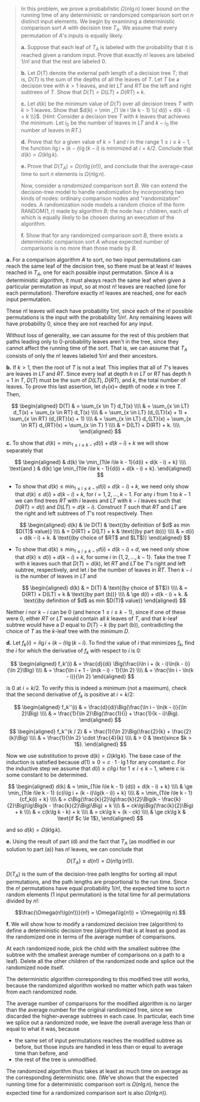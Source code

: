 > In this problem, we prove a probabilistic $\Omega(n\lg n)$ lower bound on the running time of any deterministic or randomized comparison sort on $n$ distinct input elements. We begin by examining a deterministic comparison sort $A$ with decision tree $T_A$. We assume that every permutation of $A$'s inputs is equally likely.
>
> **a.** Suppose that each leaf of $T_A$ is labeled with the probability that it is reached given a random input. Prove that exactly $n!$ leaves are labeled $1 / n!$ and that the rest are labeled $0$.
>
> **b.** Let $D(T)$ denote the external path length of a decision tree $T$; that is, $D(T)$ is the sum of the depths of all the leaves of $T$. Let $T$ be a decision tree with $k > 1$ leaves, and let $LT$ and $RT$ be the left and right subtrees of $T$. Show that $D(T) = D(LT) + D(RT)+k$.
>
> **c.** Let $d(k)$ be the minimum value of $D(T)$ over all decision trees $T$ with $k > 1$ leaves. Show that $d(k) = \min _{1 \le i \le k - 1} \\{ d(i) + d(k - i) + k \\}$. ($\textit{Hint:}$ Consider a decision tree $T$ with $k$ leaves that achieves the minimum. Let $i_0$ be the number of leaves in $LT$ and $k - i_0$ the number of leaves in $RT$.)
>
> **d.** Prove that for a given value of $k > 1$ and $i$ in the range $1 \le i \le k - 1$, the function $i\lg i + (k - i) \lg(k - i)$ is minimized at $i = k / 2$. Conclude that $d(k) = \Omega(k\lg k)$.
>
> **e.** Prove that $D(T_A) = \Omega(n!\lg(n!))$, and conclude that the average-case time to sort $n$ elements is $\Omega(n\lg n)$.
>
> Now, consider a _randomized_ comparison sort $B$. We can extend the decision-tree model to handle randomization by incorporating two kinds of nodes: ordinary comparison nodes and "randomization" nodes. A randomization node models a random choice of the form $\text{RANDOM}(1, r)$ made by algorithm $B$; the node has $r$ children, each of which is equally likely to be chosen during an execution of the algorithm.
>
> **f.** Show that for any randomized comparison sort $B$, there exists a deterministic comparison sort $A$ whose expected number of comparisons is no more than those made by $B$.

**a.** For a comparison algorithm $A$ to sort, no two input permutations can reach the same leaf of the decision tree, so there must be at least $n!$ leaves reached in $T_A$, one for each possible input permutation. Since $A$ is a deterministic algorithm, it must always reach the same leaf when given a particular permutation as input, so at most $n!$ leaves are reached (one for each permutation). Therefore exactly $n!$ leaves are reached, one for each input permutation.

These $n!$ leaves will each have probability $1 / n!$, since each of the $n!$ possible permutations is the input with the probability $1 / n!$. Any remaining leaves will have probability $0$, since they are not reached for any input.

Without loss of generality, we can assume for the rest of this problem that paths leading only to $0$-probability leaves aren't in the tree, since they cannot affect the running time of the sort. That is, we can assume that $T_A$ consists of only the $n!$ leaves labeled $1 / n!$ and their ancestors.

**b.** If $k > 1$, then the root of $T$ is not a leaf. This implies that all of $T$'s leaves are leaves in $LT$ and $RT$. Since every leaf at depth $h$ in $LT$ or $RT$ has depth $h + 1$ in $T$, $D(T)$ must be the sum of $D(LT)$, $D(RT)$, and $k$, the total number of leaves. To prove this last assertion, let $d_T(x) =$ depth of node $x$ in tree $T$. Then,

$$
\begin{aligned}
D(T) & = \sum_{x \in T} d_T(x) \\\\
     & = \sum_{x \in LT} d_T(x) + \sum_{x \in RT} d_T(x) \\\\
     & = \sum_{x \in LT} (d_{LT}(x) + 1) + \sum_{x \in RT} (d_{RT}(x) + 1) \\\\
     & = \sum_{x \in LT} d_{LT}(x) + \sum_{x \in RT} d_{RT}(x) + \sum_{x \in T} 1 \\\\
     & = D(LT) + D(RT) + k. \\\\
\end{aligned}
$$

**c.** To show that $d(k) = \min_{1\le i\le k - 1}{d(i) + d(k - i) + k}$ we will show separately that

$$
\begin{aligned}
            & d(k) \le \min_{1\le i\le k - 1}{d(i) + d(k - i) + k} \\\\
\text{and } & d(k) \ge \min_{1\le i\le k - 1}{d(i) + d(k - i) + k}.
\end{aligned}
$$

- To show that $d(k) \le \min_{1\le i\le k - 1}{d(i) + d(k - i) + k}$, we need only show that $d(k) \le d(i) + d(k - i) + k$, for $i = 1, 2, \ldots, k - 1$. For any $i$ from $1$ to $k - 1$ we can find trees $RT$ with $i$ leaves and $LT$ with $k - i$ leaves such that $D(RT) = d(i)$ and $D(LT) = d(k - i)$. Construct $T$ such that $RT$ and $LT$ are the right and left subtrees of $T$'s root respectively. Then

    $$
    \begin{aligned}
    d(k) & \le D(T)                 & \text{(by definition of $d$ as min $D(T)$ value)} \\\\
         & =   D(RT) + D(LT) + k    & \text{(by part (b))} \\\\
         & =   d(i) + d(k - i) + k. & \text{(by choice of $RT$ and $LT$)}
    \end{aligned}
    $$

- To show that $d(k) \ge \min_{1\le i\le k - 1}{d(i) + d(k - i) + d}$, we need only show that $d(k) \ge d(i) + d(k - i) + k$, for some $i$ in $\{1, 2, \ldots, k - 1\}$. Take the tree $T$ with $k$ leaves such that $D(T) = d(k)$, let $RT$ and $LT$ be $T$'s right and left subtree, respectively, and let $i$ be the number of leaves in $RT$. Then $k - i$ is the number of leaves in $LT$ and

    $$
    \begin{aligned}
    d(k) & =   D(T)                 & \text{(by choice of $T$)} \\\\
         & =   D(RT) + D(LT) + k    & \text{(by part (b))} \\\\
         & \ge d(i) + d(k - i) + k. & \text{(by definition of $d$ as min $D(T)$ value)}
    \end{aligned}
    $$

Neither $i$ nor $k - i$ can be $0$ (and hence $1 \le i \le k - 1$), since if one of these were $0$, either $RT$ or $LT$ would contain all $k$ leaves of $T$, and that $k$-leaf subtree would have a $D$ equal to $D(T) - k$ (by part (b)), contradicting the choice of $T$ as the $k$-leaf tree with the minimum $D$.

**d.** Let $f_k(i) = i\lg i + (k - i)\lg(k - i)$. To find the value of $i$ that minimizes $f_k$, find the $i$ for which the derivative of $f_k$ with respect to $i$ is $0$:

$$
\begin{aligned}
f_k'(i) & = \frac{d}{di} \Big(\frac{i\ln i + (k - i)\ln(k - i)}{\ln 2}\Big) \\\\
        & = \frac{\ln i + 1 - \ln(k - i) - 1}{\ln 2} \\\\
        & = \frac{\ln i - \ln(k - i)}{\ln 2}
\end{aligned}
$$

is $0$ at $i = k / 2$. To verify this is indeed a minimum (not a maximum), check that the second derivative of $f_k$ is positive at $i = k / 2$:

$$
\begin{aligned}
f_k''(i) & = \frac{d}{di}\Big(\frac{\ln i - \ln(k - i)}{\ln 2}\Big) \\\\
         & = \frac{1}{\ln 2}\Big(\frac{1}{i} + \frac{1}{k - i}\Big).
\end{aligned}
$$

$$
\begin{aligned}
f_k''(k / 2) & = \frac{1}{\ln 2}\Big(\frac{2}{k} + \frac{2}{k}\Big) \\\\
           & = \frac{1}{\ln 2} \cdot \frac{4}{k} \\\\
           & > 0 & \text{since $k > 1$}.
\end{aligned}
$$

Now we use substitution to prove $d(k) = \Omega(k\lg k)$. The base case of the induction is satisfied because $d(1) \ge 0 = c \cdot 1 \cdot \lg 1$ for any constant $c$. For the inductive step we assume that $d(i) \ge ci\lg i$ for $1 \le i \le k - 1$, where $c$ is some constant to be determined.

$$
\begin{aligned}
d(k) & =   \min_{1\le i\le k - 1} {d(i) + d(k - i) + k} \\\\
     & \ge \min_{1\le i\le k - 1} {c(i\lg i + (k - i)\lg(k - i)) + k} \\\\
     & =   \min_{1\le i\le k - 1} {cf_k(i) + k} \\\\
     & =   c\Big(\frac{k}{2}\lg\frac{k}{2}\Big(k - \frac{k}{2}\Big)\lg\Big(k - \frac{k}{2}\Big)\Big) + k \\\\
     & =   ck\lg\Big(\frac{k}{2}\Big) + k \\\\
     & =   c(k\lg k - k) + k \\\\
     & =   ck\lg k + (k - ck) \\\\
     & \ge ck\lg k & \text{if $c \le 1$},
\end{aligned}
$$

and so $d(k) = \Omega(k\lg k)$.

**e.** Using the result of part (d) and the fact that $T_A$ (as modified in our solution to part (a)) has $n!$ leaves, we can conclude that

$$D(T_A) \ge d(n!) = \Omega(n!\lg(n!)).$$

$D(T_A)$ is the sum of the decision-tree path lengths for sorting all input permutations, and the path lengths are proportional to the run time. Since the $n!$ permutations have equal probability $1 / n!$, the expected time to sort $n$ random elements (1 input permutation) is the total time for all permutations divided by $n!$:

$$\frac{\Omega(n!\lg(n!))}{n!} = \Omega(\lg(n!)) = \Omega(n\lg n).$$

**f.** We will show how to modify a randomized decision tree (algorithm) to define a deterministic decision tree (algorithm) that is at least as good as the randomized one in terms of the average number of comparisons.

At each randomized node, pick the child with the smallest subtree (the subtree with the smallest average number of comparisons on a path to a leaf). Delete all the other children of the randomized node and splice out the randomized node itself.

The deterministic algorithm corresponding to this modified tree still works, because the randomized algorithm worked no matter which path was taken from each randomized node.

The average number of comparisons for the modified algorithm is no larger than the average number for the original randomized tree, since we discarded the higher-average subtrees in each case. In particular, each time we splice out a randomized node, we leave the overall average less than or equal to what it was, because

- the same set of input permutations reaches the modified subtree as before, but those inputs are handled in less than or equal to average time than before, and 
- the rest of the tree is unmodified.

The randomized algorithm thus takes at least as much time on average as the corresponding deterministic one. (We've shown that the expected running time for a deterministic comparison sort is $\Omega(n\lg n)$, hence the expected time for a randomized comparison sort is also $\Omega(n\lg n)$).

